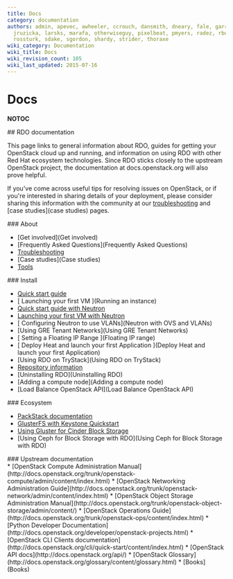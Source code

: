 ```yaml
---
title: Docs
category: documentation
authors: admin, apevec, awheeler, ccrouch, dansmith, dneary, fale, garrett, jlibosva,
  jruzicka, larsks, marafa, otherwiseguy, pixelbeat, pmyers, radez, rbowen, rkukura,
  rossturk, sdake, sgordon, shardy, strider, thoraxe
wiki_category: Documentation
wiki_title: Docs
wiki_revision_count: 105
wiki_last_updated: 2015-07-16
---
```


# Docs

__NOTOC__

<div class="row">
<div class="offset1 span10">
## RDO documentation

This page links to general information about RDO, guides for getting your OpenStack cloud up and running, and information on using RDO with other Red Hat ecosystem technologies. Since RDO sticks closely to the upstream OpenStack project, the documentation at docs.openstack.org will also prove helpful.

If you've come across useful tips for resolving issues on OpenStack, or if you're interested in sharing details of your deployment, please consider sharing this information with the community at our [troubleshooting](troubleshooting) and [case studies](case studies) pages.

</div>
<div class="offset1 span3">
### About

*   [Get involved](Get involved)
*   [Frequently Asked Questions](Frequently Asked Questions)
*   [Troubleshooting](Troubleshooting)
*   [Case studies](Case studies)
*   [Tools](Tools)

</div>
<div class="span4">
### Install

*   [ Quick start guide ](Quickstart)
*   [ Launching your first VM ](Running an instance)
*   [ Quick start guide with Neutron](Neutron-Quickstart)
*   [ Launching your first VM with Neutron](Running_an_instance_with_Neutron)
*   [ Configuring Neutron to use VLANs](Neutron with OVS and VLANs)
*   [Using GRE Tenant Networks](Using GRE Tenant Networks)
*   [ Setting a Floating IP Range ](Floating IP range)
*   [ Deploy Heat and launch your first Application ](Deploy Heat and launch your first Application)
*   [Using RDO on TryStack](Using RDO on TryStack)
*   [ Repository information ](Repositories)
*   [Uninstalling RDO](Uninstalling RDO)
*   [Adding a compute node](Adding a compute node)
*   [Load Balance OpenStack API](Load Balance OpenStack API)

</div>
<div class="span3">
### Ecosystem

*   [PackStack documentation](https://access.redhat.com/knowledge/docs/en-US/Red_Hat_OpenStack_Preview/2/html/Getting_Started_Guide/part-Deploying_OS_using_PackStack.html)
*   [GlusterFS with Keystone Quickstart](http://www.gluster.org/community/documentation/index.php/GlusterFS_Keystone_Quickstart)
*   [Using Gluster for Cinder Block Storage](http://www.gluster.org/community/documentation/index.php/GlusterFS_Cinder)
*   [Using Ceph for Block Storage with RDO](Using Ceph for Block Storage with RDO)

</div>
<div class="offset1 span10">
### Upstream documentation

<div class="column-split">
*   [OpenStack Compute Administration Manual](http://docs.openstack.org/trunk/openstack-compute/admin/content/index.html)
*   [OpenStack Networking Administration Guide](http://docs.openstack.org/trunk/openstack-network/admin/content/index.html)
*   [OpenStack Object Storage Administration Manual](http://docs.openstack.org/trunk/openstack-object-storage/admin/content/)
*   [OpenStack Operations Guide](http://docs.openstack.org/trunk/openstack-ops/content/index.html)
*   [Python Developer Documentation](http://docs.openstack.org/developer/openstack-projects.html)
*   [OpenStack CLI Clients documentation](http://docs.openstack.org/cli/quick-start/content/index.html)
*   [OpenStack API docs](http://docs.openstack.org/api/)
*   [OpenStack Glossary](http://docs.openstack.org/glossary/content/glossary.html)
*   [Books](Books)

</div>
</div>
</div>
<Category:Documentation>
